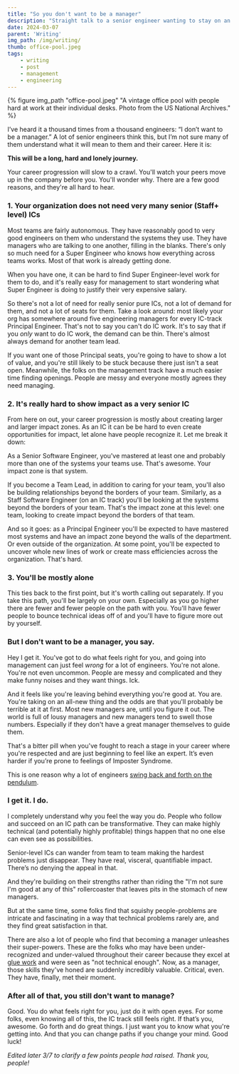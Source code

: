 ```yaml
---
title: "So you don't want to be a manager"
description: "Straight talk to a senior engineer wanting to stay on an IC track."
date: 2024-03-07
parent: 'Writing'
img_path: /img/writing/
thumb: office-pool.jpeg
tags:
    - writing
    - post
    - management
    - engineering
---
```


  {% figure img_path "office-pool.jpeg" "A vintage office pool with people hard at work at their individual desks. Photo from the US National Archives." %}

I’ve heard it a thousand times from a thousand engineers: “I don’t want to be a manager.” A lot of senior engineers think this, but I’m not sure many of them understand what it will mean to them and their career. Here it is:

**This will be a long, hard and lonely journey.**

Your career progression will slow to a crawl. You'll watch your peers move up in the company before you. You'll wonder why. There are a few good reasons, and they're all hard to hear.

### 1. Your organization does not need very many senior (Staff+ level) ICs

Most teams are fairly autonomous. They have reasonably good to very good engineers on them who understand the systems they use. They have managers who are talking to one another, filling in the blanks. There's only so much need for a Super Engineer who knows how everything across teams works. Most of that work is already getting done.

When you have one, it can be hard to find Super Engineer-level work for them to do, and it's really easy for management to start wondering what Super Engineer is doing to justify their very expensive salary.

So there's not a lot of need for really senior pure ICs, not a lot of demand for them, and not a lot of seats for them. Take a look around: most likely your org has somewhere around five engineering managers for every IC-track Principal Engineer. That's not to say you can't do IC work. It's to say that if you _only_ want to do IC work, the demand can be thin. There's almost always demand for another team lead.

If you want one of those Principal seats, you're going to have to show a lot of value, and you're still likely to be stuck because there just isn't a seat open. Meanwhile, the folks on the management track have a much easier time finding openings. People are messy and everyone mostly agrees they need managing.

### 2. It's really hard to show impact as a very senior IC

From here on out, your career progression is mostly about creating larger and larger impact zones. As an IC it can be be hard to even create opportunities for impact, let alone have people recognize it. Let me break it down:

As a Senior Software Engineer, you've mastered at least one and probably more than one of the systems your teams use. That's awesome. Your impact zone is that system.

If you become a Team Lead, in addition to caring for your team, you'll also be building relationships beyond the borders of your team. Similarly, as a Staff Software Engineer (on an IC track) you'll be looking at the systems beyond the borders of your team. That's the impact zone at this level: one team, looking to create impact beyond the borders of that team.

And so it goes: as a Principal Engineer you'll be expected to have mastered most systems and have an impact zone beyond the walls of the department. Or even outside of the organization. At some point, you'll be expected to uncover whole new lines of work or create mass efficiencies across the organization. That's hard.

### 3. You'll be mostly alone
This ties back to the first point, but it's worth calling out separately. If you take this path, you'll be largely on your own. Especially as you go higher there are fewer and fewer people on the path with you. You'll have fewer people to bounce technical ideas off of and you'll have to figure more out by yourself.

### But I don't want to be a manager, you say.
Hey I get it. You've got to do what feels right for you, and going into management can just feel _wrong_ for a lot of engineers. You're not alone. You're not even uncommon. People are messy and complicated and they make funny noises and they want things. Ick.

And it feels like you're leaving behind everything you're good at. You are. You're taking on an all-new thing and the odds are that you'll probably be terrible at it at first. Most new managers are, until you figure it out. The world is full of lousy managers and new managers tend to swell those numbers. Especially if they don't have a great manager themselves to guide them. 

That's a bitter pill when you've fought to reach a stage in your career where you're respected and are just beginning to feel like an expert. It’s even harder if you’re prone to feelings of Imposter Syndrome.

This is one reason why a lot of engineers [swing back and forth on the pendulum](https://charity.wtf/2017/05/11/the-engineer-manager-pendulum/).

### I get it. I do.
I completely understand why you feel the way you do. People who follow and succeed on an IC path can be transformative. They can make highly technical (and potentially highly profitable) things happen that no one else can even see as possibilities. 

Senior-level ICs can wander from team to team making the hardest problems just disappear. They have real, visceral, quantifiable impact. There’s no denying the appeal in that. 

And they're building on their strengths rather than riding the "I'm not sure I'm good at any of this" rollercoaster that leaves pits in the stomach of new managers.

But at the same time, some folks find that squishy people-problems are intricate and fascinating in a way that technical problems rarely are, and they find great satisfaction in that. 

There are also a lot of people who find that becoming a manager unleashes their super-powers. These are the folks who may have been under-recognized and under-valued throughout their career because they excel at [glue work](https://noidea.dog/glue) and were seen as "not technical enough". Now, as a manager, those skills they've honed are suddenly incredibly valuable. Critical, even. They have, finally, met their moment.

### After all of that, you still don't want to manage?

Good. You do what feels right for you, just do it with open eyes. For some folks, even knowing all of this, the IC track still feels right. If that’s you, awesome. Go forth and do great things. I just want you to know what you're getting into. And that you can change paths if you change your mind. Good luck!

_Edited later 3/7 to clarify a few points people had raised. Thank you, people!_